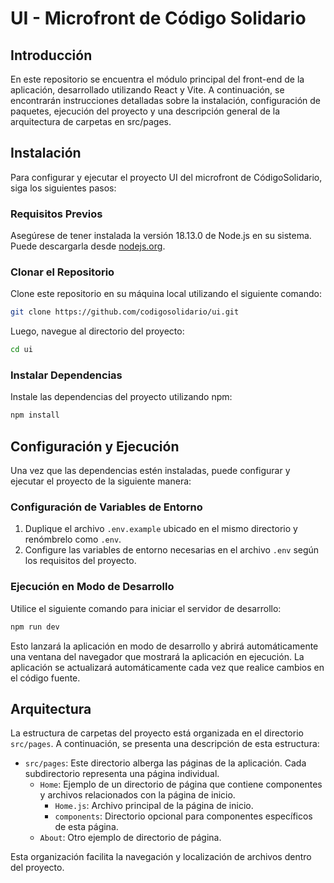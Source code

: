 # UI - Microfront de Código Solidario

## Introducción

En este repositorio se encuentra el módulo principal del front-end de la aplicación, desarrollado utilizando React y Vite. A continuación, se encontrarán instrucciones detalladas sobre la instalación, configuración de paquetes, ejecución del proyecto y una descripción general de la arquitectura de carpetas en src/pages.

## Instalación

Para configurar y ejecutar el proyecto UI del microfront de CódigoSolidario, siga los siguientes pasos:

### Requisitos Previos

Asegúrese de tener instalada la versión 18.13.0 de Node.js en su sistema. Puede descargarla desde [nodejs.org](https://nodejs.org/).

### Clonar el Repositorio

Clone este repositorio en su máquina local utilizando el siguiente comando:

```bash
git clone https://github.com/codigosolidario/ui.git
```

Luego, navegue al directorio del proyecto:

```bash
cd ui
```

### Instalar Dependencias

Instale las dependencias del proyecto utilizando npm:

```bash
npm install
```

## Configuración y Ejecución

Una vez que las dependencias estén instaladas, puede configurar y ejecutar el proyecto de la siguiente manera:

### Configuración de Variables de Entorno

1. Duplique el archivo `.env.example` ubicado en el mismo directorio y renómbrelo como `.env`.
2. Configure las variables de entorno necesarias en el archivo `.env` según los requisitos del proyecto.

### Ejecución en Modo de Desarrollo

Utilice el siguiente comando para iniciar el servidor de desarrollo:

```bash
npm run dev
```

Esto lanzará la aplicación en modo de desarrollo y abrirá automáticamente una ventana del navegador que mostrará la aplicación en ejecución. La aplicación se actualizará automáticamente cada vez que realice cambios en el código fuente.

## Arquitectura

La estructura de carpetas del proyecto está organizada en el directorio `src/pages`. A continuación, se presenta una descripción de esta estructura:

- `src/pages`: Este directorio alberga las páginas de la aplicación. Cada subdirectorio representa una página individual.
  - `Home`: Ejemplo de un directorio de página que contiene componentes y archivos relacionados con la página de inicio.
    - `Home.js`: Archivo principal de la página de inicio.
    - `components`: Directorio opcional para componentes específicos de esta página.
  - `About`: Otro ejemplo de directorio de página.

Esta organización facilita la navegación y localización de archivos dentro del proyecto.

